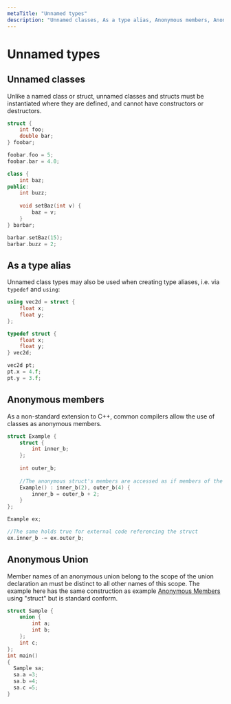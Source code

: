 ```yaml
---
metaTitle: "Unnamed types"
description: "Unnamed classes, As a type alias, Anonymous members, Anonymous Union"
---
```


# Unnamed types



## Unnamed classes


Unlike a named class or struct, unnamed classes and structs must be instantiated where they are defined, and cannot have constructors or destructors.

```cpp
struct {
    int foo;
    double bar;
} foobar;

foobar.foo = 5;
foobar.bar = 4.0;

class {
    int baz;
public:
    int buzz;
    
    void setBaz(int v) {
        baz = v;
    }
} barbar;

barbar.setBaz(15);
barbar.buzz = 2;

```



## As a type alias


Unnamed class types may also be used when creating type aliases, i.e. via `typedef` and `using`:

```cpp
using vec2d = struct {
    float x;
    float y;
};

```

```cpp
typedef struct {
    float x;
    float y;
} vec2d;

```

```cpp
vec2d pt;
pt.x = 4.f;
pt.y = 3.f;

```



## Anonymous members


As a non-standard extension to C++, common compilers allow the use of classes as anonymous members.

```cpp
struct Example {
    struct {
        int inner_b;
    };
    
    int outer_b;
    
    //The anonymous struct's members are accessed as if members of the parent struct
    Example() : inner_b(2), outer_b(4) {
        inner_b = outer_b + 2;
    }
};

Example ex;

//The same holds true for external code referencing the struct
ex.inner_b -= ex.outer_b;

```



## Anonymous Union


Member names of an anonymous union belong to the scope of the union declaration an must be distinct to all other names of this scope. The example here has the same construction as example [Anonymous Members](http://stackoverflow.com/documentation/c%2B%2B/2704/unnamed-types/9055/anonymous-members#t=201609090658106572273) using "struct" but is standard conform.

```cpp
struct Sample {
    union {
        int a;
        int b;
    };
    int c;
};
int main()
{
  Sample sa;
  sa.a =3;
  sa.b =4;
  sa.c =5;
}

```

